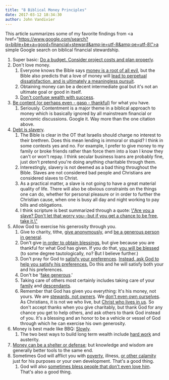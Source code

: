 ```yaml
---
title: "8 Biblical Money Principles"
date: 2017-03-12 18:34:30
author: John Vandivier
---
```




This article summarizes some of my favorite findings from <a href=\"https://www.google.com/search?q=bible+be+a+good+financial+steward&amp;ie=utf-8&amp;oe=utf-8\">a simple Google search</a> on biblical financial stewardship.
<ol>
 	<li>Super basic: <a href=\"http://www.biblestudytools.com/luke/14-28-compare.html\">Do a budget. Consider project costs and plan properly</a>.</li>
 	<li>Don't love money.
<ol>
 	<li>Everyone knows the Bible says <a href=\"https://www.biblegateway.com/passage/?search=1+Timothy+6%3A10&amp;version=KJV\">money is a root of all evil</a>, but the Bible also predicts that a love of money will <a href=\"https://www.biblegateway.com/passage/?search=Ecclesiastes+5%3A10&amp;version=NIV\">lead to perpetual dissatisfaction, and is ultimately a meaningless pursuit</a>.</li>
 	<li>Obtaining money can be a decent intermediate goal but it's not an ultimate goal or good in itself.</li>
 	<li><a href=\"http://www.biblestudytools.com/revelation/3-17-compare.html\">Don't confuse wealth with success</a>.</li>
</ol>
</li>
 	<li><a href=\"http://www.biblestudytools.com/hebrews/13-5-compare.html\">Be content (or perhaps even - gasp - thankful)</a> for what you have.
<ol>
 	<li>Seriously. Contentment is a major theme in a biblical approach to money which is basically ignored by all mainstream financial or economic discussions. Google it. Way more than the one citation above.</li>
</ol>
</li>
 	<li><a href=\"http://biblehub.com/proverbs/22-7.htm\">Debt is slavery</a>.
<ol>
 	<li>The Bible is clear in the OT that Israelis should charge no interest to their brethren. Does this mean lending is immoral or stupid? I think in some contexts yes and no. For example, I prefer to give money to my family or broke friends rather than force them into a loan I know they can't or won't repay. I think secular business loans are probably fine, just don't pretend you're doing anything charitable through them.</li>
 	<li>Interestingly, slavery is not deemed as a bad thing throughout the Bible. Slaves are not considered bad people and Christians are considered slaves to Christ.</li>
 	<li>As a practical matter, a slave is not going to have a great material quality of life. There will also be obvious constraints on the things one can do, whether for personal pleasure or in order to further the Christian cause, when one is busy all day and night working to pay bills and obligations.</li>
 	<li>I think scripture is best summarized through a quote: <a href=\"http://biblehub.com/1_corinthians/7-21.htm\">\"Are you a slave? Don't let that worry you--but if you get a chance to be free, take it.\"</a></li>
</ol>
</li>
 	<li>Allow God to exercise his generosity through you.
<ol>
 	<li>Give to charity, tithe, <a href=\"http://www.biblestudytools.com/matthew/passage/?q=matthew+6:1-4\">give anonymously</a>, and <a href=\"https://dailyverses.net/generosity\">be a generous person in general</a>.</li>
 	<li>Don't give <a href=\"http://www.biblestudytools.com/acts/8-20.html\">in order to obtain blessings</a>, but give because you are thankful for what God has given. If you do that, <a href=\"http://www.biblestudytools.com/malachi/passage/?q=malachi+3:8-11\">you will be blessed</a> (to some degree tautologically, no? But I believe further.)</li>
 	<li>Don't pray for God to <a href=\"http://biblehub.com/james/4-3.htm\">satisfy your preferences</a>. <a href=\"http://www.biblestudytools.com/2-chronicles/passage/?q=2-chronicles+1:11-12\">Instead, ask God to help you satisfy his preferences.</a> Do this and he will satisfy both your and his preferences.</li>
 	<li>Don't be '<a href=\"https://dailyverses.net/2-corinthians/9/7\">fake generous</a>.'</li>
 	<li>Taking care of others most certainly includes taking care of your <a href=\"http://biblehub.com/1_timothy/5-8.htm\">family</a> and <a href=\"http://www.biblestudytools.com/proverbs/13-22-compare.html\">descendants</a>.</li>
 	<li>Remember that God has given you everything: It's his money, not yours. We are <a href=\"https://bible.org/seriespage/2-stewards-not-owners\">stewards, not owners</a>. We <a href=\"http://biblehub.com/1_corinthians/7-22.htm\">don't even own ourselves</a>. As Christians, it is not we who live, but <a href=\"http://biblehub.com/galatians/2-20.htm\">Christ who lives in us</a>. So don't accept thanks when you give charitably, but thank God for any chance you get to help others, and ask others to thank God instead of you. It's a blessing and an honor to be a vehicle or vessel of God through which he can exercise his own generosity.</li>
</ol>
</li>
 	<li>Money is best made like BBQ: <a href=\"http://www.biblestudytools.com/proverbs/13-11.html\">Slowly</a>.
<ol>
 	<li>The two best ways to build long term wealth include <a href=\"http://www.biblestudytools.com/proverbs/10-4-compare.html\">hard work</a> and austerity.</li>
</ol>
</li>
 	<li><a href=\"http://www.biblestudytools.com/ecclesiastes/7-12-compare.html\">Money can be a shelter or defense</a>; but knowledge and wisdom are generally better tools to the same end.</li>
 	<li>Sometimes God will afflict you with <a href=\"http://www.biblestudytools.com/1-samuel/2-7.html\">poverty</a>, illness, <a href=\"http://biblehub.com/isaiah/45-7.htm\">or other calamity</a> just for his purposes or your own development. That's a good thing.
<ol>
 	<li>God will also <a href=\"https://www.biblegateway.com/passage/?search=Matthew+5%3A44-46&amp;version=NIV\">sometimes bless people that don't even love him</a>. That's also a good thing.</li>
</ol>
</li>
</ol>